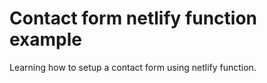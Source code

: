 # Contact form netlify function example

Learning how to setup a contact form using netlify function.
